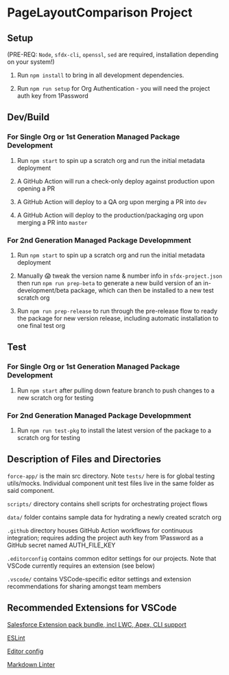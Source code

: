 # PageLayoutComparison Project

## Setup

(PRE-REQ: `Node`, `sfdx-cli`, `openssl`, `sed` are required, installation depending on your system!)

1. Run `npm install` to bring in all development dependencies.

2. Run `npm run setup` for Org Authentication - you will need the project auth key from 1Password

## Dev/Build

### For Single Org or 1st Generation Managed Package Development

1. Run `npm start` to spin up a scratch org and run the initial metadata deployment

2. A GitHub Action will run a check-only deploy against production upon opening a PR

3. A GitHub Action will deploy to a QA org upon merging a PR into `dev`

4. A GitHub Action will deploy to the production/packaging org upon merging a PR into `master`

### For 2nd Generation Managed Package Developmment

1. Run `npm start` to spin up a scratch org and run the initial metadata deployment

2. Manually :scream: tweak the version name & number info in `sfdx-project.json` then run `npm run prep-beta` to generate a new build version of an in-development/beta package, which can then be installed to a new test scratch org

3. Run `npm run prep-release` to run through the pre-release flow to ready the package for new version release, including automatic installation to one final test org

## Test

### For Single Org or 1st Generation Managed Package Development

1. Run `npm start` after pulling down feature branch to push changes to a new scratch org for testing

### For 2nd Generation Managed Package Developmment

1. Run `npm run test-pkg` to install the latest version of the package to a scratch org for testing

## Description of Files and Directories

`force-app/` is the main src directory. Note `tests/` here is for global testing utils/mocks. Individual component unit test files live in the same folder as said component.

`scripts/` directory contains shell scripts for orchestrating project flows

`data/` folder contains sample data for hydrating a newly created scratch org

`.github` directory houses GitHub Action workflows for continuous integration; requires adding the project auth key from 1Password as a GitHub secret named AUTH_FILE_KEY

`.editorconfig` contains common editor settings for our projects. Note that VSCode currently requires an extension (see below)

`.vscode/` contains VSCode-specific editor settings and extension recommendations for sharing amongst team members

## Recommended Extensions for VSCode

[Salesforce Extension pack bundle, incl LWC, Apex, CLI support](https://marketplace.visualstudio.com/items?itemName=salesforce.salesforcedx-vscode)

[ESLint](https://marketplace.visualstudio.com/items?itemName=dbaeumer.vscode-eslint)

[Editor config](https://marketplace.visualstudio.com/items?itemName=EditorConfig.EditorConfig)

[Markdown Linter](https://marketplace.visualstudio.com/items?itemName=DavidAnson.vscode-markdownlint)
